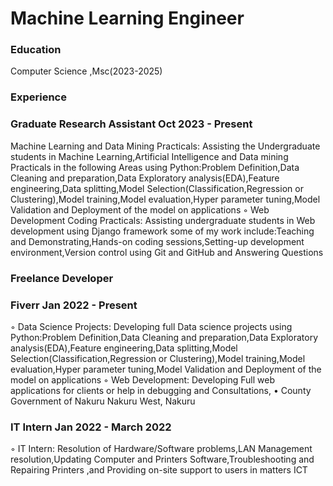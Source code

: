 # Machine Learning Engineer

### Education

Computer Science ,Msc(2023-2025)

### Experience
### Graduate Research Assistant Oct 2023 - Present

Machine Learning and Data Mining Practicals: Assisting the Undergraduate students in Machine
Learning,Artificial Intelligence and Data mining Practicals in the following Areas using Python:Problem
Definition,Data Cleaning and preparation,Data Exploratory analysis(EDA),Feature engineering,Data
splitting,Model Selection(Classification,Regression or Clustering),Model training,Model evaluation,Hyper parameter
tuning,Model Validation and Deployment of the model on applications
◦ Web Development Coding Practicals: Assisting undergraduate students in Web development using Django
framework some of my work include:Teaching and Demonstrating,Hands-on coding sessions,Setting-up development
environment,Version control using Git and GitHub and Answering Questions
### Freelance Developer 

### Fiverr Jan 2022 - Present
◦ Data Science Projects: Developing full Data science projects using Python:Problem Definition,Data Cleaning
and preparation,Data Exploratory analysis(EDA),Feature engineering,Data splitting,Model
Selection(Classification,Regression or Clustering),Model training,Model evaluation,Hyper parameter tuning,Model
Validation and Deployment of the model on applications
◦ Web Development: Developing Full web applications for clients or help in debugging and Consultations,
• County Government of Nakuru Nakuru West, Nakuru
### IT Intern Jan 2022 - March 2022
◦ IT Intern: Resolution of Hardware/Software problems,LAN Management resolution,Updating Computer and
Printers Software,Troubleshooting and Repairing Printers ,and Providing on-site support to users in matters ICT
